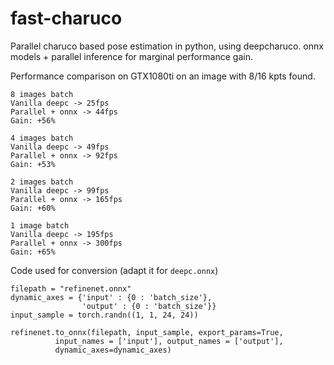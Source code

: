 # fast-charuco
Parallel charuco based pose estimation in python, using deepcharuco. onnx models + parallel inference for marginal performance gain.

Performance comparison on GTX1080ti
on an image with 8/16 kpts found.
```
8 images batch
Vanilla deepc -> 25fps
Parallel + onnx -> 44fps
Gain: +56%

4 images batch
Vanilla deepc -> 49fps
Parallel + onnx -> 92fps
Gain: +53%

2 images batch
Vanilla deepc -> 99fps
Parallel + onnx -> 165fps
Gain: +60%

1 image batch
Vanilla deepc -> 195fps
Parallel + onnx -> 300fps
Gain: +65%
```

Code used for conversion
(adapt it for `deepc.onnx`)
```
filepath = "refinenet.onnx"
dynamic_axes = {'input' : {0 : 'batch_size'},
                'output' : {0 : 'batch_size'}}
input_sample = torch.randn((1, 1, 24, 24))

refinenet.to_onnx(filepath, input_sample, export_params=True,
		  input_names = ['input'], output_names = ['output'],
		  dynamic_axes=dynamic_axes)
```
